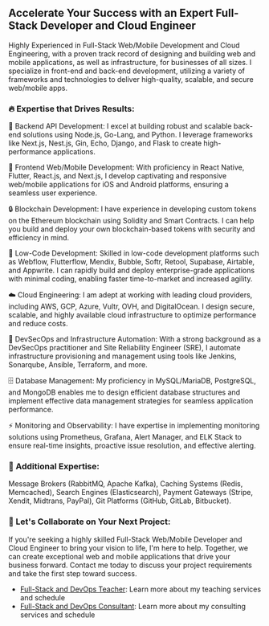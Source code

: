 ## Accelerate Your Success with an Expert Full-Stack Developer and Cloud Engineer

Highly Experienced in Full-Stack Web/Mobile Development and Cloud Engineering, with a proven track record of designing and building web and mobile applications, as well as infrastructure, for businesses of all sizes. I specialize in front-end and back-end development, utilizing a variety of frameworks and technologies to deliver high-quality, scalable, and secure web/mobile apps.

### 🔥 Expertise that Drives Results:
💪 Backend API Development: I excel at building robust and scalable back-end solutions using Node.js, Go-Lang, and Python. I leverage frameworks like Next.js, Nest.js, Gin, Echo, Django, and Flask to create high-performance applications.

📱 Frontend Web/Mobile Development: With proficiency in React Native, Flutter, React.js, and Next.js, I develop captivating and responsive web/mobile applications for iOS and Android platforms, ensuring a seamless user experience.

🔒 Blockchain Development: I have experience in developing custom tokens on the Ethereum blockchain using Solidity and Smart Contracts. I can help you build and deploy your own blockchain-based tokens with security and efficiency in mind.

🧱 Low-Code Development: Skilled in low-code development platforms such as Webflow, Flutterflow, Mendix, Bubble, Softr, Retool, Supabase, Airtable, and Appwrite. I can rapidly build and deploy enterprise-grade applications with minimal coding, enabling faster time-to-market and increased agility.

☁️ Cloud Engineering: I am adept at working with leading cloud providers, including AWS, GCP, Azure, Vultr, OVH, and DigitalOcean. I design secure, scalable, and highly available cloud infrastructure to optimize performance and reduce costs.

🔧 DevSecOps and Infrastructure Automation: With a strong background as a DevSecOps practitioner and Site Reliability Engineer (SRE), I automate infrastructure provisioning and management using tools like Jenkins, Sonarqube, Ansible, Terraform, and more.

🗄️ Database Management: My proficiency in MySQL/MariaDB, PostgreSQL, and MongoDB enables me to design efficient database structures and implement effective data management strategies for seamless application performance.

⚡️ Monitoring and Observability: I have expertise in implementing monitoring solutions using Prometheus, Grafana, Alert Manager, and ELK Stack to ensure real-time insights, proactive issue resolution, and effective alerting.

### 🔧 Additional Expertise:
Message Brokers (RabbitMQ, Apache Kafka), Caching Systems (Redis, Memcached), Search Engines (Elasticsearch), Payment Gateways (Stripe, Xendit, Midtrans, PayPal), Git Platforms (GitHub, GitLab, Bitbucket).

### 💼 Let's Collaborate on Your Next Project:
If you're seeking a highly skilled Full-Stack Web/Mobile Developer and Cloud Engineer to bring your vision to life, I'm here to help. Together, we can create exceptional web and mobile applications that drive your business forward. Contact me today to discuss your project requirements and take the first step toward success.
- [Full-Stack and DevOps Teacher](TEACH.md): Learn more about my teaching services and schedule
- [Full-Stack and DevOps Consultant](CONSULTANT.md): Learn more about my consulting services and schedule

